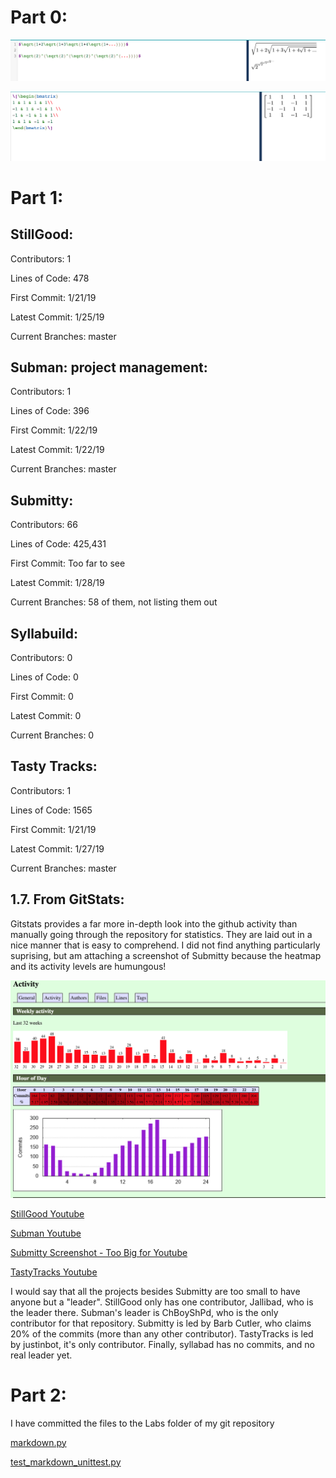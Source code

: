 # Part 0:

![LaTeX Equations](https://github.com/amitra1997/CSCI-49XX-OpenSource/blob/master/Labs/lab3/lab3pics/Screen%20Shot%202019-01-29%20at%201.16.33%20PM.png)

![LaTeX Matrix](https://github.com/amitra1997/CSCI-49XX-OpenSource/blob/master/Labs/lab3/lab3pics/Screen%20Shot%202019-01-29%20at%2011.25.43%20PM.png)

# Part 1:

## StillGood:
   Contributors: 1

   Lines of Code: 478

   First Commit: 1/21/19

   Latest Commit: 1/25/19

   Current Branches: master

## Subman: project management: 
   Contributors: 1

   Lines of Code: 396

   First Commit: 1/22/19

   Latest Commit: 1/22/19

   Current Branches: master

## Submitty:
   Contributors: 66

   Lines of Code: 425,431

   First Commit: Too far to see

   Latest Commit: 1/28/19

   Current Branches: 58 of them, not listing them out

## Syllabuild:
   Contributors: 0

   Lines of Code: 0

   First Commit: 0

   Latest Commit: 0

   Current Branches: 0

## Tasty Tracks:
   Contributors: 1

   Lines of Code: 1565

   First Commit: 1/21/19

   Latest Commit: 1/27/19

   Current Branches: master

## 1.7. From GitStats: 

Gitstats provides a far more in-depth look into the github activity than manually going through the repository for statistics. They are laid out in a nice manner that is easy to comprehend. I did not find anything particularly suprising, but am attaching a screenshot of Submitty because the heatmap and its activity levels are humungous!

![Submitty gitstats](https://github.com/amitra1997/CSCI-49XX-OpenSource/blob/master/Labs/lab3/lab3pics/Screen%20Shot%202019-01-29%20at%201.26.37%20PM.png)

[StillGood Youtube](https://youtu.be/b9gNicljKtU)

[Subman Youtube](https://youtu.be/HRG0_hQNrxg)

[Submitty Screenshot - Too Big for Youtube](https://github.com/amitra1997/CSCI-49XX-OpenSource/blob/master/Labs/lab3/lab3pics/Screen%20Shot%202019-01-29%20at%201.45.21%20PM.png)

[TastyTracks Youtube](https://youtu.be/-fc9GqYy0QU)

I would say that all the projects besides Submitty are too small to have anyone but a "leader". StillGood only has one contributor, Jallibad, who is the leader there. Subman's leader is ChBoyShPd, who is the only contributor for that repository. Submitty is led by Barb Cutler, who claims 20% of the commits (more than any other contributor). TastyTracks is led by justinbot, it's only contributor. Finally, syllabad has no commits, and no real leader yet.

# Part 2: 

I have committed the files to the Labs folder of my git repository

[markdown.py](https://github.com/amitra1997/CSCI-49XX-OpenSource/blob/master/Labs/markdown.py)

[test_markdown_unittest.py](https://github.com/amitra1997/CSCI-49XX-OpenSource/blob/master/Labs/test_markdown_unittest.py)